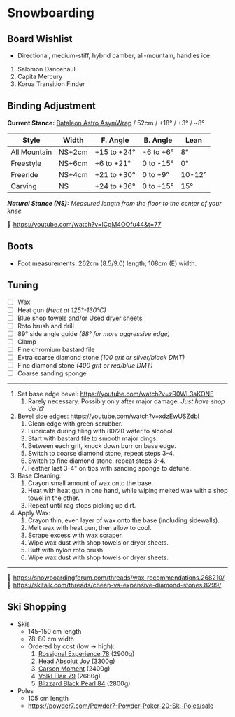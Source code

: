 # Snowboarding

## Board Wishlist
* Directional, medium-stiff, hybrid camber, all-mountain, handles ice
1. Salomon Dancehaul
2. Capita Mercury
3. Korua Transition Finder

## Binding Adjustment

**Current Stance:** [Bataleon Astro AsymWrap](https://www.youtube.com/watch?v=oyCfDZXJcyY) / 52cm / +18° / +3° / ~8°  

|	**Style**		|	**Width**	|	**F. Angle**	|	**B. Angle**	|	**Lean**	|
|	------------	|	---------	|	------------	|	------------	|	------	|
|	All Mountain	|	NS+2cm		|	+15 to +24°		|	-6 to +6°		|	8°			|
|	Freestyle		|	NS+6cm		|	+6 to +21°		|	0 to -15°		|	0°			|
|	Freeride			|	NS+4cm		|	+21 to +30°		|	0 to +9°			|	10-12°	|
|	Carving			|	NS				|	+24 to +36°		|	0 to +15°		|	15°		|

***Natural Stance (NS):** Measured length from the floor to the center of your knee.*  

🔗 https://youtube.com/watch?v=lCgM4OOfu44&t=77  

## Boots
- Foot measurements: 262cm (8.5/9.0) length, 108cm (E) width.

## Tuning

- [ ] Wax
- [ ] Heat gun *(Heat at 125°-130°C)*
- [ ] Blue shop towels and/or Used dryer sheets
- [ ] Roto brush and drill
- [ ] 89° side angle guide *(88° for more aggressive edge)*
- [ ] Clamp
- [ ] Fine chromium bastard file
- [ ] Extra coarse diamond stone *(100 grit or silver/black DMT)*
- [ ] Fine diamond stone *(400 grit or red/blue DMT)*
- [ ] Coarse sanding sponge
---
1. Set base edge bevel: https://youtube.com/watch?v=zR0WL3aKONE  
	1. Rarely necessary. Possibly only after major damage. *Just have shop do it?*
2. Bevel side edges: https://youtube.com/watch?v=xdzEwUSZdbI  
	1. Clean edge with green scrubber.
	2. Lubricate during filing with 80/20 water to alcohol.
	3. Start with bastard file to smooth major dings.
	4. Between each grit, knock down burr on base edge.
	5. Switch to coarse diamond stone, repeat steps 3-4.
	6. Switch to fine diamond stone, repeat steps 3-4.
	7. Feather last 3-4" on tips with sanding sponge to detune.
3. Base Cleaning:
	1. Crayon small amount of wax onto the base.
	2. Heat with heat gun in one hand, while wiping melted wax with a shop towel in the other.
	3. Repeat until rag stops picking up dirt.
4. Apply Wax:
	1. Crayon thin, even layer of wax onto the base (including sidewalls).
	2. Melt wax with heat gun, then allow to cool.
	3. Scrape excess with wax scraper.
	4. Wipe wax dust with shop towels or dryer sheets.
	5. Buff with nylon roto brush.
	6. Wipe wax dust with shop towels or dryer sheets.
---
🔗 https://snowboardingforum.com/threads/wax-recommendations.268210/  
🔗 https://skitalk.com/threads/cheap-vs-expensive-diamond-stones.8299/  

## Ski Shopping
* Skis
	- 145-150 cm length
	- 78-80 cm width
	- Ordered by cost (low -> high):
		1. [Rossignal Experience 78](https://www.rossignol.com/us-en/womens-all-mountain-skis-experience-w-78-carbon--xpress--RAMFT02000.html) (2900g)
		2. [Head Absolut Joy](https://www.head.com/en_US/absolut-joy-315684-set.html) (3300g)
		3. [Carson Moment](https://www.momentskis.com/products/carson) (2400g)
		4. [Volkl Flair 79](https://volkl.com/en-us/p/flair-79-skis-2025) (2680g)
		5. [Blizzard Black Pearl 84](https://www.blizzard-tecnica.com/global/en/collection/women/skis/black-pearl/black-pearl-84-flat) (2800g)
* Poles
	- 105 cm length
	- https://powder7.com/Powder7-Powder-Poker-20-Ski-Poles/sale
